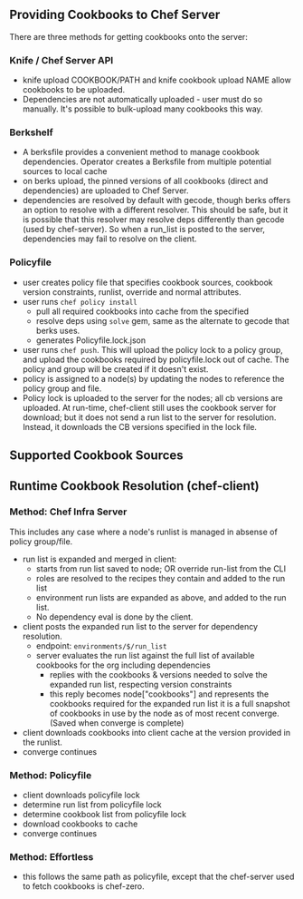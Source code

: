 ## Providing Cookbooks to Chef Server

There are three methods for getting cookbooks onto the server:

### Knife / Chef Server API

 - knife upload COOKBOOK/PATH and knife cookbook upload NAME allow cookbooks to be uploaded.
 - Dependencies are not automatically uploaded - user must do so manually. It's possible to bulk-upload
   many cookbooks this way.

### Berkshelf

 -  A berksfile provides a convenient method to manage cookbook dependencies. Operator creates a Berksfile
 from multiple potential sources to local cache
 - on berks upload, the pinned versions of all cookbooks (direct and dependencies) are uploaded to Chef Server.
 - dependencies are resolved by default with gecode, though berks offers an option to resolve
   with a different resolver. This should be safe, but it is possible that this resolver may resolve
   deps differently than gecode (used by chef-server).  So when a run_list is posted to the server,
   dependencies may fail to resolve on the client.


### Policyfile

- user creates policy file  that specifies cookbook sources, cookbook version constraints, runlist, override and normal attributes.
- user runs `chef policy install`
  - pull all required cookbooks into cache from the specified
  - resolve deps using `solve` gem, same as the alternate to gecode that berks uses.
  - generates Policyfile.lock.json
- user runs `chef push`. This will upload the policy lock to a policy group, and upload
  the cookbooks required by policyfile.lock out of cache. The policy and group will be created if it doesn't exist.
- policy is assigned to a node(s) by updating the nodes to reference the policy group and file.
- Policy lock is uploaded to the server for the nodes; all cb versions are uploaded. At
  run-time, chef-client still uses the cookbook server for download; but it does not send a run list
  to the server for resolution. Instead, it downloads the CB versions specified in the lock file.

## Supported Cookbook Sources


## Runtime Cookbook Resolution (chef-client)

### Method: Chef Infra Server

This includes any case where a node's runlist is managed in absense of policy group/file.

 - run list is expanded and merged in client:
   - starts from run list saved to node;  OR override run-list from the CLI
   - roles are resolved to the recipes they contain and added to the run list
   - environment run lists are expanded as above, and added to the run list.
   - No dependency eval is done by the client.
 - client posts the expanded run list to the server for dependency resolution.
   - endpoint: `environments/$/run_list`
   - server evaluates the run list against the full list of available cookbooks for the org
     including dependencies
      * replies with the cookbooks & versions needed to solve the expanded run list, respecting
        version constraints
      * this reply becomes node["cookbooks"] and represents the cookbooks required for the expanded run list
        it is a full snapshot of cookbooks in use by the node as of most recent converge.  (Saved when converge is complete)
 - client downloads cookbooks into client cache at the version provided in the runlist.
 - converge continues

### Method: Policyfile

 - client downloads policyfile lock
 - determine run list from policyfile lock
 - determine cookbook list from policyfile lock
 - download cookbooks to cache
 - converge continues

### Method: Effortless

 - this follows the same path as policyfile, except that the chef-server used to fetch cookbooks
   is chef-zero.
